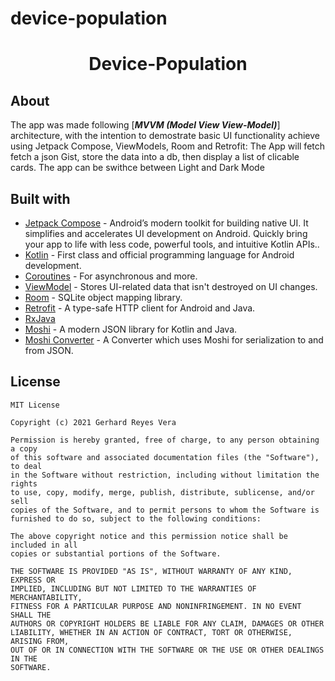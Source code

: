 # device-population

<h1 align="center"> Device-Population</h1>

## About
The app was made following [***MVVM (Model View View-Model)***] architecture, with the intention to demostrate basic UI functionality achieve using Jetpack Compose, ViewModels, Room and Retrofit: The App will fetch fetch a json Gist,  store the data into a db, then display a list of clicable cards.
The app can be swithce between Light and Dark Mode

## Built with
- [Jetpack Compose](https://developer.android.com/jetpack/compose) - Android’s modern toolkit for building native UI. It simplifies and accelerates UI development on Android. Quickly bring your app to life with less code, powerful tools, and intuitive Kotlin APIs..
- [Kotlin](https://kotlinlang.org/) - First class and official programming language for Android development.
- [Coroutines](https://kotlinlang.org/docs/reference/coroutines-overview.html) - For asynchronous and more.
- [ViewModel](https://developer.android.com/topic/libraries/architecture/viewmodel) - Stores UI-related data that isn't destroyed on UI changes. 
- [Room](https://developer.android.com/topic/libraries/architecture/room) - SQLite object mapping library.
- [Retrofit](https://square.github.io/retrofit/) - A type-safe HTTP client for Android and Java.
- [RxJava](https://github.com/ReactiveX/RxAndroid)
- [Moshi](https://github.com/square/moshi) - A modern JSON library for Kotlin and Java.
- [Moshi Converter](https://github.com/square/retrofit/tree/master/retrofit-converters/moshi) - A Converter which uses Moshi for serialization to and from JSON.

## License
```
MIT License

Copyright (c) 2021 Gerhard Reyes Vera

Permission is hereby granted, free of charge, to any person obtaining a copy
of this software and associated documentation files (the "Software"), to deal
in the Software without restriction, including without limitation the rights
to use, copy, modify, merge, publish, distribute, sublicense, and/or sell
copies of the Software, and to permit persons to whom the Software is
furnished to do so, subject to the following conditions:

The above copyright notice and this permission notice shall be included in all
copies or substantial portions of the Software.

THE SOFTWARE IS PROVIDED "AS IS", WITHOUT WARRANTY OF ANY KIND, EXPRESS OR
IMPLIED, INCLUDING BUT NOT LIMITED TO THE WARRANTIES OF MERCHANTABILITY,
FITNESS FOR A PARTICULAR PURPOSE AND NONINFRINGEMENT. IN NO EVENT SHALL THE
AUTHORS OR COPYRIGHT HOLDERS BE LIABLE FOR ANY CLAIM, DAMAGES OR OTHER
LIABILITY, WHETHER IN AN ACTION OF CONTRACT, TORT OR OTHERWISE, ARISING FROM,
OUT OF OR IN CONNECTION WITH THE SOFTWARE OR THE USE OR OTHER DEALINGS IN THE
SOFTWARE.
```
